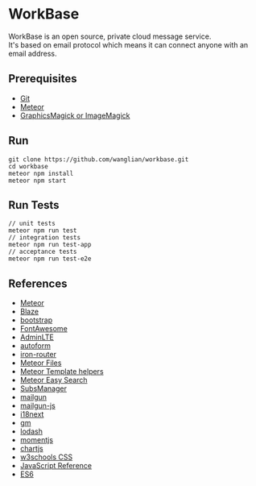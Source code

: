 # WorkBase

WorkBase is an open source, private cloud message service.  
It's based on email protocol which means it can connect anyone with an email address.

## Prerequisites

- [Git](http://git-scm.com/book/en/v2/Getting-Started-Installing-Git)
- [Meteor](https://www.meteor.com/install)
- [GraphicsMagick or ImageMagick](https://github.com/aheckmann/gm)

## Run

```
git clone https://github.com/wanglian/workbase.git
cd workbase
meteor npm install
meteor npm start
```

## Run Tests

```
// unit tests
meteor npm run test
// integration tests
meteor npm run test-app
// acceptance tests
meteor npm run test-e2e
```

## References

- [Meteor](https://docs.meteor.com/)
- [Blaze](http://blazejs.org/api/templates.html)
- [bootstrap](https://getbootstrap.com/docs/3.3/javascript/)
- [FontAwesome](https://fontawesome.com/v4.7.0/icons/)
- [AdminLTE](https://adminlte.io/themes/AdminLTE/documentation/index.html)
- [autoform](https://github.com/aldeed/meteor-autoform)
- [iron-router](http://iron-meteor.github.io/iron-router/)
- [Meteor Files](https://github.com/VeliovGroup/Meteor-Files/wiki)
- [Meteor Template helpers](https://github.com/VeliovGroup/Meteor-Template-helpers/)
- [Meteor Easy Search](http://matteodem.github.io/meteor-easy-search/getting-started/)
- [SubsManager](https://github.com/kadirahq/subs-manager)
- [mailgun](https://documentation.mailgun.com/en/latest/api-routes.html)
- [mailgun-js](https://github.com/bojand/mailgun-js)
- [i18next](https://www.i18next.com/)
- [gm](http://aheckmann.github.io/gm/docs.html)
- [lodash](https://lodash.com/docs/4.17.11)
- [momentjs](https://momentjs.com/docs/)
- [chartjs](https://www.chartjs.org/)
- [w3schools CSS](https://www.w3schools.com/css/default.asp)
- [JavaScript Reference](https://developer.mozilla.org/en-US/docs/Web/JavaScript/Reference)
- [ES6](http://es6.ruanyifeng.com)
